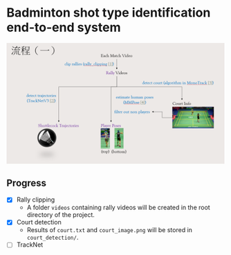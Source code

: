 # Badminton shot type identification end-to-end system

![alt text](images/process1.png)


## Progress
- [x] Rally clipping
    - A folder `videos` containing rally videos will be created in the root directory of the project.
- [x] Court detection
    - Results of `court.txt` and `court_image.png` will be stored in `court_detection/`.
- [ ] TrackNet
